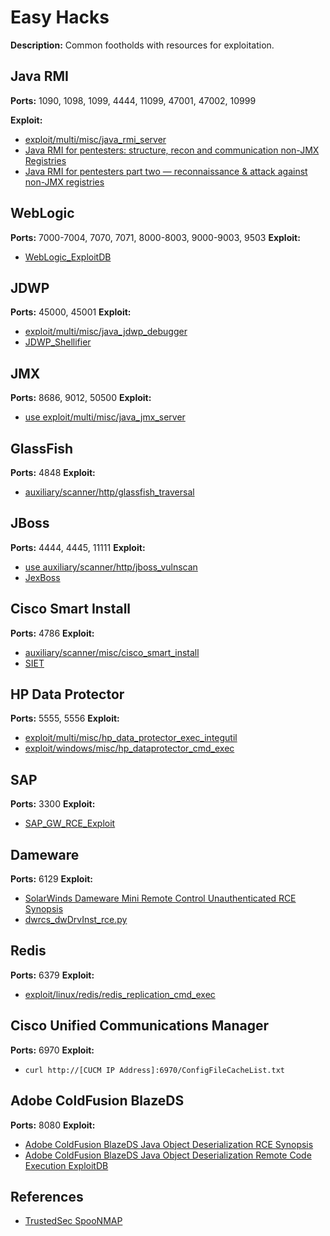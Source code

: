 # Easy Hacks

**Description:** Common footholds with resources for exploitation. 

## Java RMI
**Ports:** 1090, 1098, 1099, 4444, 11099, 47001, 47002, 10999

**Exploit:**
* [exploit/multi/misc/java_rmi_server](https://www.rapid7.com/db/modules/exploit/multi/misc/java_rmi_server/)
* [Java RMI for pentesters: structure, recon and communication non-JMX Registries](https://itnext.io/java-rmi-for-pentesters-structure-recon-and-communication-non-jmx-registries-a10d5c996a79)
* [Java RMI for pentesters part two — reconnaissance & attack against non-JMX registries](https://itnext.io/java-rmi-for-pentesters-part-two-reconnaissance-attack-against-non-jmx-registries-187a6561314d)

## WebLogic
**Ports:** 7000-7004, 7070, 7071, 8000-8003, 9000-9003, 9503
**Exploit:**
* [WebLogic_ExploitDB](https://www.exploit-db.com/search?q=weblogic)

## JDWP
**Ports:** 45000, 45001
**Exploit:**
* [exploit/multi/misc/java_jdwp_debugger](https://www.rapid7.com/db/modules/exploit/multi/misc/java_jdwp_debugger/)
* [JDWP_Shellifier](https://github.com/IOActive/jdwp-shellifier)

## JMX
**Ports:** 8686, 9012, 50500
**Exploit:**
* [use exploit/multi/misc/java_jmx_server](https://www.rapid7.com/db/modules/exploit/multi/misc/java_jmx_server/)

## GlassFish
**Ports:** 4848
**Exploit:**
* [auxiliary/scanner/http/glassfish_traversal](https://www.rapid7.com/db/modules/auxiliary/scanner/http/glassfish_traversal/)

## JBoss
**Ports:** 4444, 4445, 11111
**Exploit:**
* [use auxiliary/scanner/http/jboss_vulnscan](https://www.rapid7.com/db/modules/auxiliary/scanner/http/jboss_vulnscan/)
* [JexBoss](https://github.com/joaomatosf/jexboss)

## Cisco Smart Install
**Ports:** 4786
**Exploit:**
* [auxiliary/scanner/misc/cisco_smart_install](https://www.rapid7.com/db/modules/auxiliary/scanner/misc/cisco_smart_install/)
* [SIET](https://github.com/Sab0tag3d/SIET)

## HP Data Protector
**Ports:** 5555, 5556
**Exploit:**
* [exploit/multi/misc/hp_data_protector_exec_integutil](https://www.rapid7.com/db/modules/exploit/multi/misc/hp_data_protector_exec_integutil/)
* [exploit/windows/misc/hp_dataprotector_cmd_exec](https://www.rapid7.com/db/modules/exploit/windows/misc/hp_dataprotector_cmd_exec/)

## SAP
**Ports:** 3300
**Exploit:**
* [SAP_GW_RCE_Exploit](https://github.com/chipik/SAP_GW_RCE_exploit)

## Dameware
**Ports:** 6129
**Exploit:**
* [SolarWinds Dameware Mini Remote Control Unauthenticated RCE Synopsis](https://www.tenable.com/security/research/tra-2019-43)
* [dwrcs_dwDrvInst_rce.py](https://github.com/tenable/poc/blob/master/Solarwinds/Dameware/dwrcs_dwDrvInst_rce.py)

## Redis
**Ports:** 6379
**Exploit:**
* [exploit/linux/redis/redis_replication_cmd_exec](https://www.rapid7.com/db/modules/exploit/linux/redis/redis_replication_cmd_exec/)

## Cisco Unified Communications Manager
**Ports:** 6970
**Exploit:**
* ```curl http://[CUCM IP Address]:6970/ConfigFileCacheList.txt```

## Adobe ColdFusion BlazeDS
**Ports:** 8080
**Exploit:**
* [Adobe ColdFusion BlazeDS Java Object Deserialization RCE Synopsis](https://www.tenable.com/plugins/nessus/99731)
* [Adobe ColdFusion BlazeDS Java Object Deserialization Remote Code Execution ExploitDB](https://www.exploit-db.com/exploits/43993)

## References
* [TrustedSec SpooNMAP](https://github.com/trustedsec/spoonmap)

